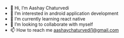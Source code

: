- 👋 Hi, I’m Aashay Chaturvedi
- 👀 I’m interested in android application development
- 🌱 I’m currently learning react native
- 💞️ I’m looking to collaborate with myself
- 📫 How to reach me aashaychaturvedi1@gmail.com

<!---
aashay5/aashay is a ✨ special ✨ repository because its `README.md` (this file) appears on your GitHub profile.
You can click the Preview link to take a look at your changes.
--->
